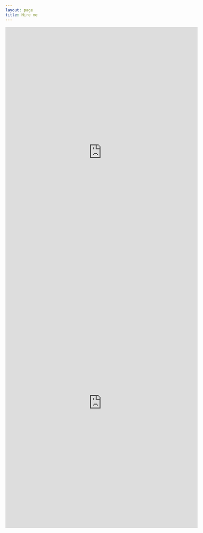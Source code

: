 ```yaml
---
layout: page
title: Hire me
---
```


<iframe src="http://docs.google.com/viewer?url=http%3A%2F%2Fphocks.github.io%2Fpublic%2Fmisc%2Fjb-cover-letter.pdf&embedded=true" width="600" height="780" style="border: none;"></iframe>

<iframe src="http://docs.google.com/viewer?url=http%3A%2F%2Fphocks.github.io%2Fpublic%2Fmisc%2Fjb-cv.pdf&embedded=true" width="600" height="780" style="border: none;"></iframe>

